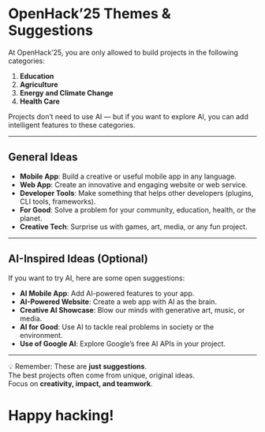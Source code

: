 # OpenHack’25 Themes & Suggestions

At OpenHack’25, you are only allowed to build projects in the following categories:  

1. **Education**  
2. **Agriculture**  
3. **Energy and Climate Change**  
4. **Health Care**  

Projects don’t need to use AI — but if you want to explore AI, you can add intelligent features to these categories.

---

## General Ideas
- **Mobile App**: Build a creative or useful mobile app in any language.  
- **Web App**: Create an innovative and engaging website or web service.  
- **Developer Tools**: Make something that helps other developers (plugins, CLI tools, frameworks).  
- **For Good**: Solve a problem for your community, education, health, or the planet.  
- **Creative Tech**: Surprise us with games, art, media, or any fun project.  

---

## AI-Inspired Ideas (Optional)
If you want to try AI, here are some open suggestions:
- **AI Mobile App**: Add AI-powered features to your app.  
- **AI-Powered Website**: Create a web app with AI as the brain.  
- **Creative AI Showcase**: Blow our minds with generative art, music, or media.  
- **AI for Good**: Use AI to tackle real problems in society or the environment.  
- **Use of Google AI**: Explore Google’s free AI APIs in your project.  

---

💡 Remember: These are **just suggestions**.  
The best projects often come from unique, original ideas.  
Focus on **creativity, impact, and teamwork**.

# Happy hacking!
